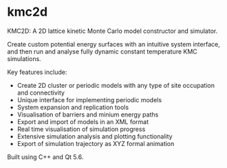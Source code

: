 # kmc2d

KMC2D: A 2D lattice kinetic Monte Carlo model constructor and simulator. 

Create custom potential energy surfaces with an intuitive system interface, and then run and analyse fully dynamic constant temperature KMC simulations. 

Key features include:

- Create 2D cluster or periodic models with any type of site occupation and connectivity 
- Unique interface for implementing periodic models
- System expansion and replication tools
- Visualisation of barriers and minium energy paths
- Export and import of models in an XML format
- Real time visualisation of simulation progress
- Extensive simulation analysis and plotting functionality
- Export of simulation trajectory as XYZ formal animation

Built using C++ and Qt 5.6.  
